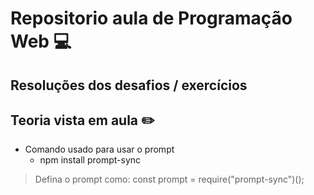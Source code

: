 # Repositorio aula de Programação Web :computer:
## Resoluções dos desafios / exercícios 
## Teoria vista em aula :pencil2:
* Comando usado para usar o prompt
    * npm install prompt-sync
> Defina o prompt como: const prompt = require("prompt-sync")();
